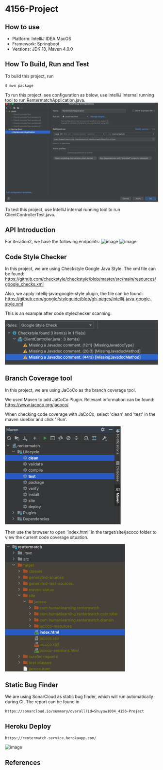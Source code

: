 # 4156-Project

## How to use

* Platform: IntelliJ IDEA MacOS
* Framework: Springboot
* Versions: JDK 18, Maven 4.0.0

## How To Build, Run and Test

To build this project, run

```bash
$ mvn package
```

To run this project, see configuration as below, use IntelliJ internal running tool to run
RentermatchApplication.java.
![img.png](img.png)

To test this project, use IntelliJ internal running tool to run ClientControllerTest.java.

## API Introduction

For iteration2, we have the following endpoints:
<img width="874" alt="image" src="https://user-images.githubusercontent.com/90531103/205741169-55cf42df-b5c0-41d4-8a1a-b5f16204cec5.png">
<img width="866" alt="image" src="https://user-images.githubusercontent.com/90531103/205741207-80a5333e-5118-4671-aeaf-df2ffc30c319.png">



## Code Style Checker

In this project, we are using Checkstyle Google Java Style. The xml file can be found:
https://github.com/checkstyle/checkstyle/blob/master/src/main/resources/google_checks.xml

Also, we apply intellij-java-google-style plugin, the file can be found:
https://github.com/google/styleguide/blob/gh-pages/intellij-java-google-style.xml

This is an example after code stylechecker scanning:

![img_3.png](img_3.png)

## Branch Coverage tool

In this project, we are using JaCoCo as the branch coverage tool.

We used Maven to add JaCoCo Plugin. Relevant information can be found:
https://www.jacoco.org/jacoco/

When checking code coverage with JaCoCo, select 'clean' and 'test' in the maven sidebar and click '
Run'.

![img_4.jpg](img_4.jpg)

Then use the browser to open 'index.html' in the target/site/jacoco folder to view the current code
coverage situation.

![img_5.ipg](img_5.jpg)

## Static Bug Finder

We are using SonarCloud as static bug finder, which will run automatically during CI. The report can
be found in

```
https://sonarcloud.io/summary/overall?id=Shuyuw1004_4156-Project
```

## Heroku Deploy

```
https://rentermatch-service.herokuapp.com/ 
```

<img width="433" alt="image" src="https://user-images.githubusercontent.com/90531103/204440748-ae8ec197-0233-4062-9cf6-ec9d82b2c254.png">

## References
